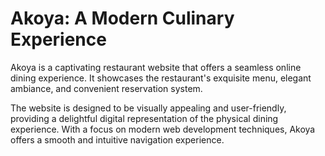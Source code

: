 # Akoya: A Modern Culinary Experience

Akoya is a captivating restaurant website that offers a seamless online dining experience. It showcases the restaurant's exquisite menu, elegant ambiance, and convenient reservation system.

The website is designed to be visually appealing and user-friendly, providing a delightful digital representation of the physical dining experience. With a focus on modern web development techniques, Akoya offers a smooth and intuitive navigation experience.
